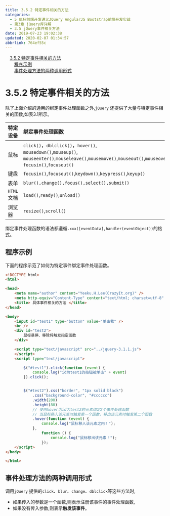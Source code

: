 ```yaml
---
title: 3.5.2 特定事件相关的方法
categories: 
  - 5 疯狂前端开发讲义JQuery AngularJS Bootstrap前端开发实战
  - 第3章 jQuery库详解
  - 3.5 jQuery事件相关方法
date: 2019-07-23 19:02:38
updated: 2020-02-07 01:34:57
abbrlink: 764ef55c
---
```

<div id='my_toc'><a href="/JavaReadingNotes/764ef55c/#3-5-2-特定事件相关的方法" class="header_1">3.5.2 特定事件相关的方法</a>&nbsp;<br><a href="/JavaReadingNotes/764ef55c/#程序示例" class="header_2">程序示例</a>&nbsp;<br><a href="/JavaReadingNotes/764ef55c/#事件处理方法的两种调用形式" class="header_2">事件处理方法的两种调用形式</a>&nbsp;<br></div>
<style>.header_1{margin-left: 1em;}.header_2{margin-left: 2em;}.header_3{margin-left: 3em;}.header_4{margin-left: 4em;}.header_5{margin-left: 5em;}.header_6{margin-left: 6em;}</style>
<!--more-->
<script>if (navigator.platform.search('arm')==-1){document.getElementById('my_toc').style.display = 'none';}var e,p = document.getElementsByTagName('p');while (p.length>0) {e = p[0];e.parentElement.removeChild(e);}</script>

<!--end-->
<!--SSTStart-->
# 3.5.2 特定事件相关的方法 #
除了上面介绍的通用的绑定事件处理函数之外,`jQuery` 还提供了大量与特定事件相关的函数,如表3.1所示。

|特定设备|绑定事件处理函数|
|:---|:---|
|鼠标|`click()`，`dblclick()`，`hover()`,<br>`mousedown()`,`mouseup()`,<br>`mouseenter()`,`mouseleave()`,`mousemove()`,`mouseout()`,`mouseover()`,<br>`focusin()`,`focusout()`|
|键盘|`focusin()`,`focusout()`,`keydown()`,`keypress()`,`keyup()`|
|表单|`blur(),change(),focus(),select(),submit()`|
|`HTML`文档|`load()`,`ready()`,`unload()`|
|浏览器|`resize()`,`scroll()`|

绑定事件处理函数的语法都遵循`.xxx([eventData],handler(eventObject))`的格式。
<!--SSTStop-->
## 程序示例 ##
下面的程序示范了如何为特定事件绑定事件处理函数。
```html
<!DOCTYPE html>
<html>

<head>
    <meta name="author" content="Yeeku.H.Lee(CrazyIt.org)" />
    <meta http-equiv="Content-Type" content="text/html; charset=utf-8" />
    <title> 具体事件相关的方法 </title>
</head>

<body>
    <input id="test1" type="button" value="单击我" />
    <br />
    <div id="test2">
        鼠标悬停、移除将触发指定函数
    </div>

    <script type="text/javascript" src="../jquery-3.1.1.js">
    </script>
    <script type="text/javascript">

        $("#test1").click(function (event) {
            console.log("id为test1的按钮被单击" + event)
        }).click();


        $("#test2").css("border", "1px solid black")
            .css("background-color", "#cccccc")
            .width(200)
            .height(80)
            // 使用hover为id为test2的元素绑定2个事件处理函数
            // 当鼠标移入该元素时触发第一个函数，移出该元素时触发第二个函数
            .hover(function (event) {
                console.log("鼠标移入该元素之内！");
            },
                function () {
                    console.log("鼠标移出该元素！");
                });
    </script>
</body>

</html>
```
<!--SSTStart-->
## 事件处理方法的两种调用形式 ##
调用`jQuery` 提供的`click`、`blur`、`change`、`dblclick`等这些方法时,
- 如果传入的参数是一个函数,则表示注册该事件的事件处理函数,
- 如果没有传入参数,则表示**触发该事件**。
<!--SSTStop-->
